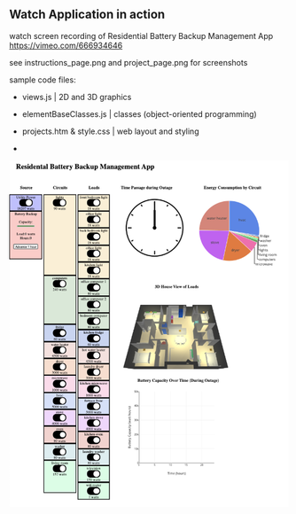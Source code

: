 ## Watch Application in action

watch screen recording of Residential Battery Backup Management App
https://vimeo.com/666934646


see instructions_page.png and project_page.png for screenshots


sample code files:
- views.js | 2D and 3D graphics
- elementBaseClasses.js | classes (object-oriented programming)
- projects.htm & style.css | web layout and styling

-

![app-interface-screenshot](https://github.com/jyjster/coding_portfolio/blob/master/Design%20Programming%20I/2_project_page.png)
